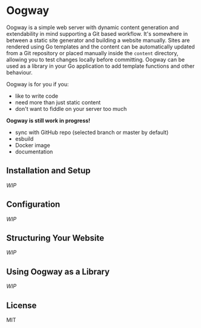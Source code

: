 # Oogway

Oogway is a simple web server with dynamic content generation and extendability in mind supporting a Git based workflow. It's somewhere in between a static site generator and building a website manually. Sites are rendered using Go templates and the content can be automatically updated from a Git repository or placed manually inside the `content` directory, allowing you to test changes locally before committing. Oogway can be used as a library in your Go application to add template functions and other behaviour.

Oogway is for you if you:

* like to write code
* need more than just static content
* don't want to fiddle on your server too much

**Oogway is still work in progress!**

* sync with GitHub repo (selected branch or master by default)
* esbuild
* Docker image
* documentation

## Installation and Setup

*WIP*

## Configuration

*WIP*

## Structuring Your Website

*WIP*

## Using Oogway as a Library

*WIP*

## License

MIT
